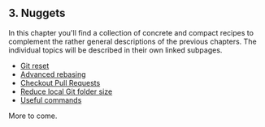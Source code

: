 ## 3. Nuggets

In this chapter you'll find a collection of concrete and compact recipes to complement the rather general descriptions of the previous chapters. The individual topics will be described in their own linked subpages.

* [Git reset](git-reset.md)
* [Advanced rebasing](advanced-rebasing.md)
* [Checkout Pull Requests](checkout-pull-request.md)
* [Reduce local Git folder size](git-gc.md)
* [Useful commands](useful-commands.md)

More to come.